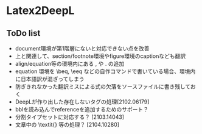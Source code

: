 # Latex2DeepL

## ToDo list

* document環境が第1階層にないと対応できない点を改善
* 上と関連して、section/footnote環境やfigure環境のcaptionなども翻訳
* align/equation等の環境内にある , や . の追加
* equation 環境を \beq, \eeq などの自作コマンドで書いている場合、環境内に日本語訳が混ざってしまう
* 防ぎきれなかった翻訳ミスによる式の欠落をソースファイルに書き残しておく
* DeepLが作り出した存在しないタグの処理[2102.06179]
* bblを読み込んでreferenceを追加するためのサポート？
* 分割タイプセットに対応する？ [2103.14043]
* 文章中の \textit{} 等の処理？ [2104.10280]
